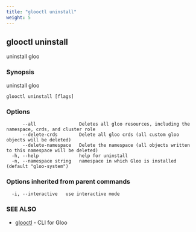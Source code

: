 ```yaml
---
title: "glooctl uninstall"
weight: 5
---
```

## glooctl uninstall

uninstall gloo

### Synopsis

uninstall gloo

```
glooctl uninstall [flags]
```

### Options

```
      --all                Deletes all gloo resources, including the namespace, crds, and cluster role
      --delete-crds        Delete all gloo crds (all custom gloo objects will be deleted)
      --delete-namespace   Delete the namespace (all objects written to this namespace will be deleted)
  -h, --help               help for uninstall
  -n, --namespace string   namespace in which Gloo is installed (default "gloo-system")
```

### Options inherited from parent commands

```
  -i, --interactive   use interactive mode
```

### SEE ALSO

* [glooctl](../glooctl)	 - CLI for Gloo


